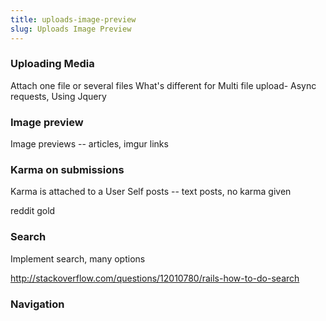 ```yaml
---
title: uploads-image-preview
slug: Uploads Image Preview
---
```


### Uploading Media

 Attach one file or several files
What's different for Multi file upload- Async requests, Using Jquery


### Image preview

Image previews -- articles, imgur links



### Karma on submissions


Karma is attached to a User
Self posts -- text posts, no karma given

reddit gold

### Search

Implement search, many options

http://stackoverflow.com/questions/12010780/rails-how-to-do-search


### Navigation



